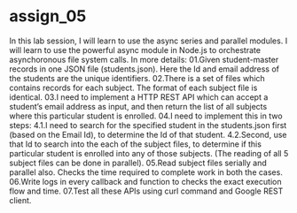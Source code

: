  # assign_05
 
In this lab session, I will learn to use the async series and parallel modules. I will learn to use the
powerful async module in Node.js to orchestrate asynchoronous file system calls.
In more details:
01.Given student-master records in one JSON file (students.json).
   Here the Id and email address of the students are the unique identifiers.
02.There is a set of files which contains records for each subject.
   The format of each subject file is identical. 
03.I need to implement a HTTP REST API which can accept a student’s email address as input, and then
   return the list of all subjects where this particular student is enrolled.
04.I need to implement this in two steps:
   4.1.I need to search for the specified student in the students.json first (based on the Email Id), to
       determine the Id of that student.
   4.2.Second, use that Id to search into the each of the subject files, to determine if this particular
       student is enrolled into any of those subjects.
   (The reading of all 5 subject files can be done in parallel).
05.Read subject files serially and parallel also.
   Checks the time required to complete work in both the cases.
06.Write logs in every callback and function to checks the exact execution flow and time.
07.Test all these APIs using curl command and Google REST client.